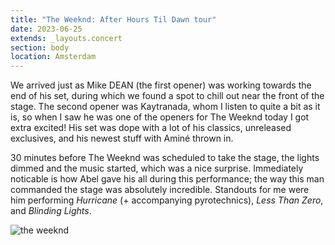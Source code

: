```yaml
---
title: "The Weeknd: After Hours Til Dawn tour"
date: 2023-06-25
extends: _layouts.concert
section: body
location: Amsterdam
---
```


We arrived just as Mike DEAN (the first opener) was working towards the end of his set, during which we found a spot to
chill out near the front of the stage. The second opener was Kaytranada, whom I listen to quite a bit as it is, so when
I saw he was one of the openers for The Weeknd today I got extra excited! His set was dope with a lot of his classics,
unreleased exclusives, and his newest stuff with Aminé thrown in.

30 minutes before The Weeknd was scheduled to take the stage, the lights dimmed and the music started, which was a nice
surprise. Immediately noticable is how Abel gave his all during this performance; the way this man commanded the stage
was absolutely incredible. Standouts for me were him performing _Hurricane_ (+ accompanying pyrotechnics), _Less Than
Zero_, and _Blinding Lights_.

![the weeknd](/assets/images/weeknd-1.jpg)

